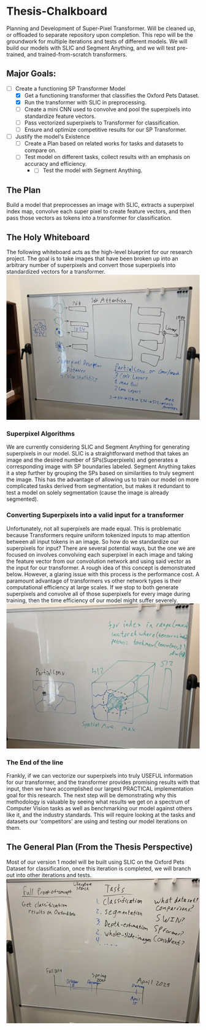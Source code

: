 # Thesis-Chalkboard
Planning and Development of Super-Pixel Transformer. Will be cleaned up, or offloaded to separate repository upon 
completion. This repo will be the groundwork for multiple iterations and tests of different models. We will build our 
models with SLIC and Segment Anything, and we will test pre-trained, and trained-from-scratch transformers. 

## Major Goals:
- [ ] Create a functioning SP Transformer Model
  - [x] Get a functioning transformer that classifies the Oxford Pets Dataset.
  - [x] Run the transformer with SLIC in preprocessing.
  - [ ] Create a mini CNN used to convolve and pool the superpixels into standardize feature vectors.
  - [ ] Pass vectorized superpixels to Transformer for classification.
  - [ ] Ensure and optimize competitive results for our SP Transformer.
- [ ] Justify the model's Existence
  - [ ] Create a Plan based on related works for tasks and datasets to compare on.
  - [ ] Test model on different tasks, collect results with an emphasis on accuracy and efficiency.
    - - [ ] Test the model with Segment Anything.

## The Plan
Build a model that preprocesses an image with SLIC, extracts a superpixel index map, convolve each super pixel to create 
feature vectors, and then pass those vectors as tokens into a transformer for classification. 

## The Holy Whiteboard
The following whiteboard acts as the high-level blueprint for our research project. The goal is to take images that have 
been broken up into an arbitrary number of superpixels and convert those superpixels into standardized vectors for 
a transformer. 
![IMG_1128.jpg](ReadMe_Images%2FIMG_1128.jpg)
### Superpixel Algorithms
We are currently considering SLIC and Segment Anything for generating superpixels in our model. SLIC is a 
straightforward method that takes an image and the desired number of SPs(Superpixels) and generates a corresponding 
image with SP boundaries labeled. Segment Anything takes it a step further by grouping the SPs based on similarities to 
truly segment the image. This has the advantage of allowing us to train our model on more complicated tasks derived from 
segmentation, but makes it redundant to test a model on solely segmentation (cause the image is already segmented).
### Converting Superpixels into a valid input for a transformer
Unfortunately, not all superpixels are made equal. This is problematic because Transformers require uniform tokenized 
inputs to map attention between all input tokens in an image. So how do we standardize our superpixels for input? There
are several potential ways, but the one we are focused on involves convolving each superpixel in each image and taking the
feature vector from our convolution network and using said vector as the input for our transformer. A rough idea of this
concept is demonstrated below. However, a glaring issue with this process is the performance cost. A paramount advantage 
of transformers vs other network types is their computational efficiency at large scales. If we stop to both generate 
superpixels and convolve all of those superpixels for every image during training, then the time efficiency of our model 
might suffer severely. 
![IMG_1133.jpg](ReadMe_Images%2FIMG_1133.jpg)
### The End of the line
Frankly, if we can vectorize our superpixels into truly USEFUL information for our transformer, and the transformer
provides promising results with that input, then we have accomplished our largest PRACTICAL implementation goal for this research.
The next step will be demonstrating why this methodology is valuable by seeing what results we get on a spectrum of Computer
Vision tasks as well as benchmarking our model against others like it, and the industry standards. This will require looking
at the tasks and datasets our 'competitors' are using and testing our model iterations on them.
## The General Plan (From the Thesis Perspective)
Most of our version 1 model will be built using SLIC on the Oxford Pets Dataset for classification, once this iteration 
is completed, we will branch out into other iterations and tests. 
![IMG_1135.jpg](ReadMe_Images%2FIMG_1135.jpg)

